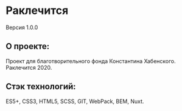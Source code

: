 # **Раклечится**
Версия 1.0.0

## О проекте:
Проект для благотворительного фонда Константина Хабенского. Раклечится 2020.

## Стэк технологий:
ES5+, CSS3, HTML5, SCSS, GIT, WebPack, BEM, Nuxt.
